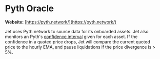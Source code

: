 # Pyth Oracle

**Website:** [https://pyth.network/](https://pyth.network/)



Jet uses Pyth network to source data for its onboarded assets. Jet also monitors an Pyth's [confidence interval](https://docs.pyth.network/how-pyth-works/price-aggregation) given for each asset. If the confidence in a quoted price drops, Jet will compare the current quoted price to the hourly EMA, and pause liquidations if the price divergence is > 5%.

